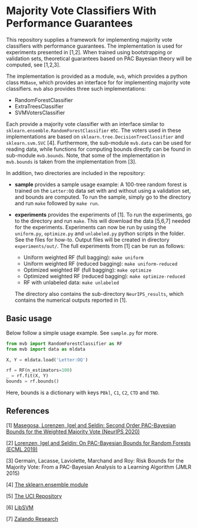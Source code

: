 # Majority Vote Classifiers With Performance Guarantees
This repository supplies a framework for implementing majority vote classifiers with performance guarantees. The implementation is used for experiments presented in [1,2]. When trained using bootstrapping or validation sets, theoretical guarantees based on PAC Bayesian theory will be computed, see [1,2,3].

The implementation is provided as a module, `mvb`, which provides a python class `MVBase`, which provides an interface for for implementing majority vote classifiers. `mvb` also provides three such implementations:

* RandomForestClassifier
* ExtraTreesClassifier
* SVMVotersClassifier

Each provide a majority vote classifier with an interface similar to `sklearn.ensemble.RandomForestClassifier` etc. The voters used in these implementations are based on `sklearn.tree.DecisionTreeClassifier` and `sklearn.svm.SVC` [4]. 
Furthermore, the sub-module `mvb.data` can be used for reading data, while functions for computing bounds directly can be found in sub-module `mvb.bounds`. Note, that some of the implementation in `mvb.bounds` is taken from the implementation from [3].

In addition, two directories are included in the repository:
* **sample** provides a sample usage example: A 100-tree random forest is trained on the `Letter:OQ` data set with and without using a validation set, and bounds are computed. To run the sample, simply go to the directory and run `make` followed by `make run`.
* **experiments** provides the experiments of [1]. To run the experiments, go to the directory and run `make`. This will download the data [5,6,7] needed for the experiments.
Experiments can now be run by using the `uniform.py`, `optimize.py` and `unlabeled.py` python scripts in the folder. See the files for how-to. Output files will be created in directory `experiments/out/`.
The full experiments from [1] can be run as follows:
	* Uniform weighted RF (full bagging): `make uniform`
	* Uniform weighted RF (reduced bagging): `make uniform-reduced`
	* Optimized weighted RF (full bagging): `make optimize`
	* Optimized weighted RF (reduced bagging): `make optimize-reduced`
	* RF with unlabeled data: `make unlabeled`

	The directory also contains the sub-directory `NeurIPS_results`, which contains the numerical outputs reported in [1].

## Basic usage
Below follow a simple usage example. See `sample.py` for more.

```python
from mvb import RandomForestClassifier as RF
from mvb import data as mldata

X, Y = mldata.load('Letter:OQ')

rf = RF(n_estimators=100)
_ = rf.fit(X, Y)
bounds = rf.bounds()
```

Here, bounds is a dictionary with keys `PBkl`, `C1`, `C2`, `CTD` and `TND`.

## References
\[1\] [Masegosa, Lorenzen, Igel and Seldin: Second Order PAC-Bayesian Bounds for the Weighted Majority Vote (NeurIPS 2020)](https://arxiv.org/abs/2007.13532)

\[2\] [Lorenzen, Igel and Seldin: On PAC-Bayesian Bounds for Random Forests (ECML 2019)](https://arxiv.org/abs/1810.09746)

\[3\] Germain, Lacasse, Laviolette, Marchand and Roy: Risk Bounds for the Majority Vote: From a PAC-Bayesian Analysis to a Learning Algorithm (JMLR 2015)

\[4\] [The sklearn.ensemble module](https://scikit-learn.org/stable/modules/ensemble.html)

\[5\] [The UCI Repository](https://archive.ics.uci.edu/ml/index.php)

\[6\] [LibSVM](https://www.csie.ntu.edu.tw/~cjlin/libsvmtools/datasets/)

\[7\] [Zalando Research](https://research.zalando.com/welcome/mission/research-projects/fashion-mnist/)
